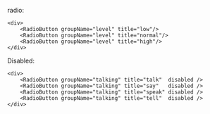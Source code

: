 radio:

    <div>
        <RadioButton groupName="level" title="low"/>
        <RadioButton groupName="level" title="normal"/>
        <RadioButton groupName="level" title="high"/>
    </div>

Disabled:

    <div>
        <RadioButton groupName="talking" title="talk"  disabled />
        <RadioButton groupName="talking" title="say"   disabled />
        <RadioButton groupName="talking" title="speak" disabled />
        <RadioButton groupName="talking" title="tell"  disabled />
    </div>
